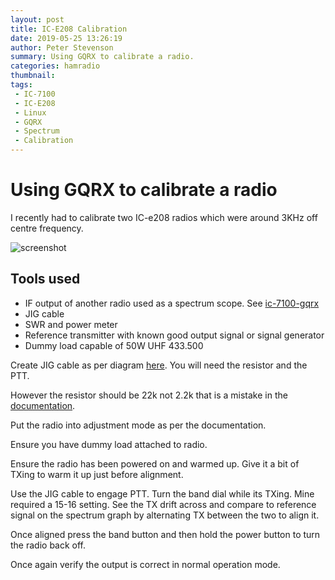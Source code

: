 ```yaml
---
layout: post
title: IC-E208 Calibration
date: 2019-05-25 13:26:19
author: Peter Stevenson
summary: Using GQRX to calibrate a radio.
categories: hamradio
thumbnail:
tags:
 - IC-7100
 - IC-E208
 - Linux
 - GQRX
 - Spectrum
 - Calibration
---
```


# Using GQRX to calibrate a radio

I recently had to calibrate two IC-e208 radios which were around 3KHz off centre frequency.

![screenshot](/blog/assets/2019-05-25/ic-e208-calibration-screenshot.png)

## Tools used

* IF output of another radio used as a spectrum scope. See [ic-7100-gqrx]()
* JIG cable
* SWR and power meter
* Reference transmitter with known good output signal or signal generator
* Dummy load capable of 50W UHF 433.500

Create JIG cable as per diagram [here](http://www.radiomanual.info/schemi/ICOM_VU/IC-208H_serv.pdf). You will need the resistor and the PTT.

However the resistor should be 22k not 2.2k that is a mistake in the [documentation](http://forums.radioreference.com/threads/ic-208h-adjustment-mode-test-jig.153393/).

Put the radio into adjustment mode as per the documentation.

Ensure you have dummy load attached to radio.

Ensure the radio has been powered on and warmed up. Give it a bit of TXing to warm it up just before alignment.

Use the JIG cable to engage PTT. Turn the band dial while its TXing. Mine required a 15-16 setting. See the TX drift across and compare to reference signal on the spectrum graph by alternating TX between the two to align it.

Once aligned press the band button and then hold the power button to turn the radio back off.

Once again verify the output is correct in normal operation mode.
